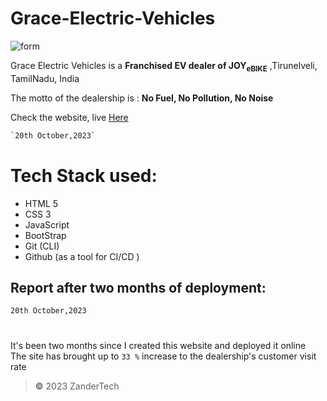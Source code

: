# Grace-Electric-Vehicles
![form](https://github.com/YOGESHnick/Grace-Electric-Vehicles/assets/108965130/010cb414-6d1d-4cf4-b8c6-1db5a88538d9)

Grace Electric Vehicles is a  **Franchised EV dealer of JOY<sub>eBIKE</sub>**   ,Tirunelveli, TamilNadu, India

The motto of the dealership is :
 **No Fuel, No Pollution, No Noise**
 
 Check the website, live [Here](https://grace-electric-vehicles.netlify.app/)

```diff
`20th October,2023`  
```


# Tech Stack used:
+ HTML 5
+ CSS 3
+ JavaScript 
+ BootStrap
+ Git (CLI)
+ Github (as a tool for CI/CD )


## Report after two months of deployment:
`20th October,2023`  
#
 It's been two months since I created this website and deployed it online\
 The site has brought up to `33 %` increase to the dealership's customer visit rate
  
> **©** 2023 ZanderTech

